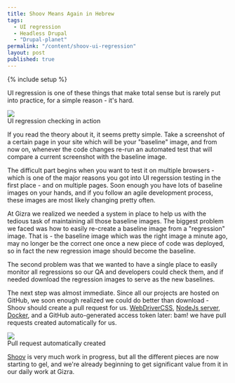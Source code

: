 ```yaml
---
title: Shoov Means Again in Hebrew
tags:
  - UI regression
  - Headless Drupal
  - "Drupal-planet"
permalink: "/content/shoov-ui-regression"
layout: post
published: true
---
```


{% include setup %}

UI regression is one of these things that make total sense but is rarely put into practice, for a simple reason - it's hard.


<div class="thumbnail">
  <img src="{{BASE_PATH}}/assets/images/posts/shoov-intro/image1.gif">
  <div class="caption">UI regression checking in action</div>
</div>

If you read the theory about it, it seems pretty simple. Take a screenshot of a certain page in your site which will be your "baseline" image, and from now on, whenever the code changes re-run an automated test that will compare a current screenshot with the baseline image.

<!-- more -->

The difficult part begins when you want to test it on multiple browsers - which is one of the major reasons you got into UI regerssion testing in the first place - and on multiple pages. Soon enough you have lots of baseline images on your hands, and if you follow an agile development process, these images are most likely changing pretty often.

At Gizra we realized we needed a system in place to help us with the tedious task of maintaining all those baseline images. The biggest problem we faced was how to easily re-create a baseline image from a "regression" image. That is - the baseline image which was the right image a minute ago, may no longer be the correct one once a new piece of code was deployed, so in fact the new regression image should become the baseline.

The second problem was that we wanted to have a single place to easily monitor all regressions so our QA and developers could check them, and if needed download the regression images to serve as the new baselines.

The next step was almost immediate. Since all our projects are hosted on GitHub, we soon enough realized we could do better than download - Shoov should create a pull request for us. [WebDriverCSS](https://github.com/webdriverio/webdrivercss), [NodeJs server](https://github.com/shoov/shoov-pr-server), [Docker](https://github.com/shoov/docker-shoov-pr), and a GitHub auto-generated access token later: bam! we have pull requests created automatically for us.

<div class="thumbnail">
  <img src="{{BASE_PATH}}/assets/images/posts/shoov-intro/image2.jpg">
  <div class="caption">Pull request automatically created</div>
</div>


[Shoov](https://github.com/shoov/shoov) is very much work in progress, but all the different pieces are now starting to gel, and we're already beginning to get significant value from it in our daily work at Gizra.
